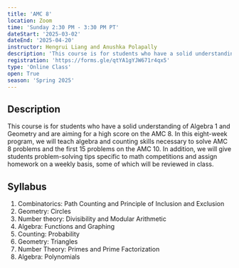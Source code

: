 ```yaml
---
title: 'AMC 8'
location: Zoom
time: 'Sunday 2:30 PM - 3:30 PM PT'
dateStart: '2025-03-02'
dateEnd: '2025-04-20'
instructor: Hengrui Liang and Anushka Polapally
description: 'This course is for students who have a solid understanding of Algebra 1 and Geometry and are aiming for a high score on the AMC 8. In this eight-week program, we will teach algebra and counting skills necessary to solve AMC 8 problems and the first 15 problems on the AMC 10.'
registration: 'https://forms.gle/qtYA1gYJW671r4qx5'
type: 'Online Class'
open: True
season: 'Spring 2025'
---
```


## Description

This course is for students who have a solid understanding of Algebra 1 and Geometry and are aiming for a high score on the AMC 8. In this eight-week program, we will teach algebra and counting skills necessary to solve AMC 8 problems and the first 15 problems on the AMC 10. In addition, we will give students problem-solving tips specific to math competitions and assign homework on a weekly basis, some of which will be reviewed in class.

## Syllabus

1.	Combinatorics: Path Counting and Principle of Inclusion and Exclusion
2.	Geometry: Circles
3.	Number theory: Divisibility and Modular Arithmetic
4.	Algebra: Functions and Graphing
5.	Counting: Probability
6.	Geometry: Triangles
7.	Number Theory: Primes and Prime Factorization
8.	Algebra: Polynomials

